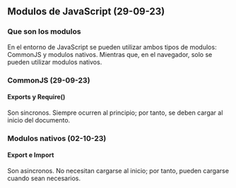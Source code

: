 ## Modulos de JavaScript (29-09-23)

### Que son los modulos

En el entorno de JavaScript se pueden utilizar ambos tipos de modulos: CommonJS y modulos nativos. Mientras que, en el navegador, solo se pueden utilizar modulos nativos.

### CommonJS (29-09-23)
#### Exports y Require()
Son sincronos. Siempre ocurren al principio; por tanto, se deben cargar al inicio del documento.

### Modulos nativos (02-10-23)
#### Export e Import
Son asincronos. No necesitan cargarse al inicio; por tanto, pueden cargarse cuando sean necesarios.
